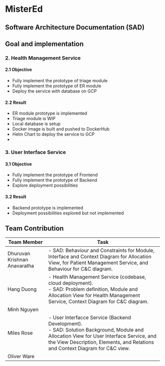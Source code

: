 # MisterEd

## Software Architecture Documentation (SAD)

## Goal and implementation

### 2. Health Management Service
#### 2.1 Objective
- Fully implement the prototype of triage module
- Fully implement the prototype of ER module
- Deploy the service with database on GCP
#### 2.2 Result
- ER module prototype is implemented
- Triage module is WIP
- Local database is setup
- Docker image is built and pushed to DockerHub
- Helm Chart to deploy the service to GCP
- 
### 3. User Interface Service
#### 3.1 Objective
- Fully implement the prototype of Frontend
- Fully implement the prototype of Backend
- Explore deployment possibilities
#### 3.2 Result
- Backend prototype is implemented
- Deployment possibilities explored but not implemented

## Team Contribution
| Team Member                  | Task                                                                                                                                                                     |
|------------------------------|--------------------------------------------------------------------------------------------------------------------------------------------------------------------------|
| Dhuruvan Krishnan Anavaratha | - SAD: Behaviour and Constraints for Module, Interface and Context Diagram for Allocation View, for Patient Management Service, and Behaviour for C&C diagram.|
| Hang Duong                   | - Health Management Service (codebase, cloud deployment). </br> - SAD: Problem definition, Module and Allocation View for Health Management Service, Context Diagram for C&C diagram.|
|  Minh Nguyen                 | |
| Miles Rose                   | - User Interfacce Service (Backend Development). </br> - SAD: Solution Background, Module and Allocation View for User Interface Service, and the View Description, Elements, and Relations and Context Diagram for C&C view.|
| Oliver Ware                  | |
                                                       
